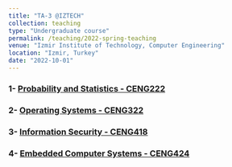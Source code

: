 ```yaml
---
title: "TA-3 @IZTECH"
collection: teaching
type: "Undergraduate course"
permalink: /teaching/2022-spring-teaching
venue: "Izmir Institute of Technology, Computer Engineering"
location: "Izmir, Turkey"
date: "2022-10-01"
---
```


### 1- [Probability and Statistics - CENG222](https://ceng.iyte.edu.tr/courses/ceng-222/)
### 2- [Operating Systems - CENG322](https://ceng.iyte.edu.tr/courses/ceng-322/)
### 3- [Information Security - CENG418](https://ceng.iyte.edu.tr/courses/ceng-418/) 
### 4- [Embedded Computer Systems - CENG424](https://ceng.iyte.edu.tr/courses/ceng-424/)
